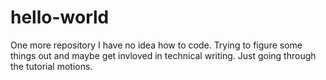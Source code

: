 # hello-world
One more repository
I have no idea how to code. Trying to figure some things out and maybe get invloved in technical writing. Just going through the tutorial motions.
